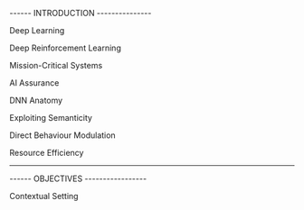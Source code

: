 
------ INTRODUCTION ---------------

Deep Learning

Deep Reinforcement Learning

Mission-Critical Systems

AI Assurance

DNN Anatomy

Exploiting Semanticity

Direct Behaviour Modulation

Resource Efficiency

-----------------------------------

------ OBJECTIVES -----------------

Contextual Setting

